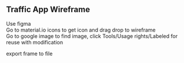 ## Traffic App Wireframe

Use figma <br />
Go to material.io icons to get icon and drag drop to wireframe <br />
Go to google image to find image, click Tools/Usage rights/Labeled for reuse with modification<br />

export frame to file
